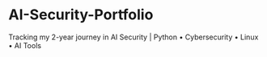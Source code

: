 # AI-Security-Portfolio
Tracking my 2-year journey in AI Security | Python • Cybersecurity • Linux • AI Tools
